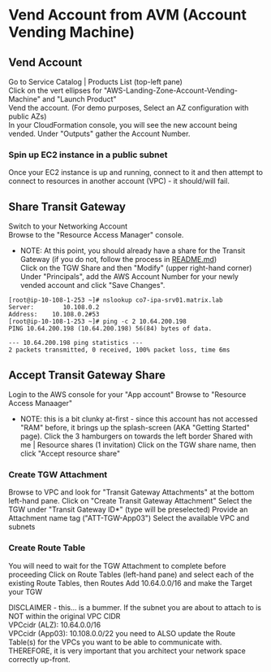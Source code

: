 # Vend Account from AVM (Account Vending Machine)

## Vend Account
Go to Service Catalog | Products List (top-left pane)  
Click on the vert ellipses for "AWS-Landing-Zone-Account-Vending-Machine" and "Launch Product"  
Vend the account.  (For demo purposes, Select an AZ configuration with public AZs)  
In your CloudFormation console, you will see the new account being vended.  Under "Outputs" gather the Account Number.  

### Spin up EC2 instance in a public subnet
Once your EC2 instance is up and running, connect to it and then attempt to connect to resources in another account (VPC) - it should/will fail.

## Share Transit Gateway
Switch to your Networking Account  
Browse to the "Resource Access Manager" console.  
 - NOTE: At this point, you should already have a share for the Transit Gateway (if you do not, follow the process in [README.md](./README.md))  
Click on the TGW Share and then "Modify" (upper right-hand corner)  
Under "Principals", add the AWS Account Number for your newly vended account and click "Save Changes".

```
[root@ip-10-108-1-253 ~]# nslookup co7-ipa-srv01.matrix.lab
Server:        10.108.0.2
Address:    10.108.0.2#53
[root@ip-10-108-1-253 ~]# ping -c 2 10.64.200.198
PING 10.64.200.198 (10.64.200.198) 56(84) bytes of data.

--- 10.64.200.198 ping statistics ---
2 packets transmitted, 0 received, 100% packet loss, time 6ms
```

## Accept Transit Gateway Share

Login to the AWS console for your "App account"
Browse to "Resource Access Manaager"
 - NOTE:  this is a bit clunky at-first - since this account has not accessed "RAM" before, it brings up the splash-screen (AKA "Getting Started" page).
Click the 3 hamburgers on towards the left border 
  Shared with me | Resource shares (1 invitation)
Click on the TGW share name, then click "Accept resource share"

### Create TGW Attachment
Browse to VPC and look for "Transit Gateway Attachments" at the bottom left-hand pane.
Click on "Create Transit Gateway Attachment"
Select the TGW under "Transit Gateway ID*" (type will be preselected)
Provide an Attachment name tag ("ATT-TGW-App03")
Select the available VPC and subnets  

### Create Route Table
You will need to wait for the TGW Attachment to complete before proceeding
Click on Route Tables (left-hand pane) and select each of the existing Route Tables, then Routes
Add 10.64.0.0/16 and make the Target your TGW

DISCLAIMER - this... is a bummer.  If the subnet you are about to attach to is NOT within the original VPC CIDR  
VPCcidr (ALZ):  10.64.0.0/16  
VPCcidr (App03):  10.108.0.0/22
you need to ALSO update the Route Table(s) for the VPCs you want to be able to communicate with.  THEREFORE, it is very important that you architect your network space correctly up-front.







